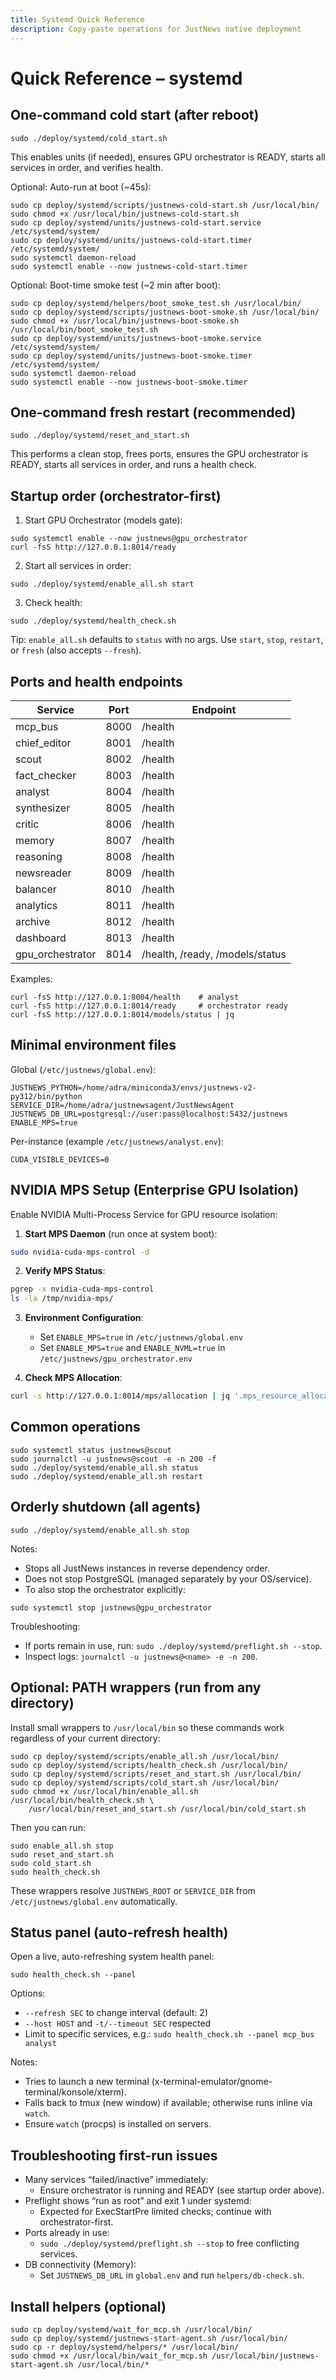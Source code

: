 ```yaml
---
title: Systemd Quick Reference
description: Copy-paste operations for JustNews native deployment
---
```


# Quick Reference – systemd

## One-command cold start (after reboot)

```
sudo ./deploy/systemd/cold_start.sh
```

This enables units (if needed), ensures GPU orchestrator is READY, starts all services in order, and verifies health.

Optional: Auto-run at boot (~45s):

```
sudo cp deploy/systemd/scripts/justnews-cold-start.sh /usr/local/bin/
sudo chmod +x /usr/local/bin/justnews-cold-start.sh
sudo cp deploy/systemd/units/justnews-cold-start.service /etc/systemd/system/
sudo cp deploy/systemd/units/justnews-cold-start.timer /etc/systemd/system/
sudo systemctl daemon-reload
sudo systemctl enable --now justnews-cold-start.timer
```

Optional: Boot-time smoke test (~2 min after boot):

```
sudo cp deploy/systemd/helpers/boot_smoke_test.sh /usr/local/bin/
sudo cp deploy/systemd/scripts/justnews-boot-smoke.sh /usr/local/bin/
sudo chmod +x /usr/local/bin/justnews-boot-smoke.sh /usr/local/bin/boot_smoke_test.sh
sudo cp deploy/systemd/units/justnews-boot-smoke.service /etc/systemd/system/
sudo cp deploy/systemd/units/justnews-boot-smoke.timer /etc/systemd/system/
sudo systemctl daemon-reload
sudo systemctl enable --now justnews-boot-smoke.timer
```

## One-command fresh restart (recommended)

```
sudo ./deploy/systemd/reset_and_start.sh
```

This performs a clean stop, frees ports, ensures the GPU orchestrator is READY, starts all services in order, and runs a health check.

## Startup order (orchestrator-first)

1) Start GPU Orchestrator (models gate):

```
sudo systemctl enable --now justnews@gpu_orchestrator
curl -fsS http://127.0.0.1:8014/ready
```

2) Start all services in order:

```
sudo ./deploy/systemd/enable_all.sh start
```

3) Check health:

```
sudo ./deploy/systemd/health_check.sh
```

Tip: `enable_all.sh` defaults to `status` with no args. Use `start`, `stop`, `restart`, or `fresh` (also accepts `--fresh`).

## Ports and health endpoints

| Service           | Port | Endpoint |
|-------------------|------|----------|
| mcp_bus           | 8000 | /health  |
| chief_editor      | 8001 | /health  |
| scout             | 8002 | /health  |
| fact_checker      | 8003 | /health  |
| analyst           | 8004 | /health  |
| synthesizer       | 8005 | /health  |
| critic            | 8006 | /health  |
| memory            | 8007 | /health  |
| reasoning         | 8008 | /health  |
| newsreader        | 8009 | /health  |
| balancer          | 8010 | /health  |
| analytics         | 8011 | /health  |
| archive           | 8012 | /health  |
| dashboard         | 8013 | /health  |
| gpu_orchestrator  | 8014 | /health, /ready, /models/status |

Examples:

```
curl -fsS http://127.0.0.1:8004/health    # analyst
curl -fsS http://127.0.0.1:8014/ready     # orchestrator ready
curl -fsS http://127.0.0.1:8014/models/status | jq
```

## Minimal environment files

Global (`/etc/justnews/global.env`):

```
JUSTNEWS_PYTHON=/home/adra/miniconda3/envs/justnews-v2-py312/bin/python
SERVICE_DIR=/home/adra/justnewsagent/JustNewsAgent
JUSTNEWS_DB_URL=postgresql://user:pass@localhost:5432/justnews
ENABLE_MPS=true
```

Per-instance (example `/etc/justnews/analyst.env`):

```
CUDA_VISIBLE_DEVICES=0
```

## NVIDIA MPS Setup (Enterprise GPU Isolation)

Enable NVIDIA Multi-Process Service for GPU resource isolation:

1. **Start MPS Daemon** (run once at system boot):
```bash
sudo nvidia-cuda-mps-control -d
```

2. **Verify MPS Status**:
```bash
pgrep -x nvidia-cuda-mps-control
ls -la /tmp/nvidia-mps/
```

3. **Environment Configuration**:
   - Set `ENABLE_MPS=true` in `/etc/justnews/global.env`
   - Set `ENABLE_MPS=true` and `ENABLE_NVML=true` in `/etc/justnews/gpu_orchestrator.env`

4. **Check MPS Allocation**:
```bash
curl -s http://127.0.0.1:8014/mps/allocation | jq '.mps_resource_allocation.system_summary'
```

## Common operations

```
sudo systemctl status justnews@scout
sudo journalctl -u justnews@scout -e -n 200 -f
sudo ./deploy/systemd/enable_all.sh status
sudo ./deploy/systemd/enable_all.sh restart
```

## Orderly shutdown (all agents)

```
sudo ./deploy/systemd/enable_all.sh stop
```

Notes:
- Stops all JustNews instances in reverse dependency order.
- Does not stop PostgreSQL (managed separately by your OS/service).
- To also stop the orchestrator explicitly:

```
sudo systemctl stop justnews@gpu_orchestrator
```

Troubleshooting:
- If ports remain in use, run: `sudo ./deploy/systemd/preflight.sh --stop`.
- Inspect logs: `journalctl -u justnews@<name> -e -n 200`.

## Optional: PATH wrappers (run from any directory)

Install small wrappers to `/usr/local/bin` so these commands work regardless of your current directory:

```
sudo cp deploy/systemd/scripts/enable_all.sh /usr/local/bin/
sudo cp deploy/systemd/scripts/health_check.sh /usr/local/bin/
sudo cp deploy/systemd/scripts/reset_and_start.sh /usr/local/bin/
sudo cp deploy/systemd/scripts/cold_start.sh /usr/local/bin/
sudo chmod +x /usr/local/bin/enable_all.sh /usr/local/bin/health_check.sh \
	/usr/local/bin/reset_and_start.sh /usr/local/bin/cold_start.sh
```

Then you can run:

```
sudo enable_all.sh stop
sudo reset_and_start.sh
sudo cold_start.sh
sudo health_check.sh
```

These wrappers resolve `JUSTNEWS_ROOT` or `SERVICE_DIR` from `/etc/justnews/global.env` automatically.

## Status panel (auto-refresh health)

Open a live, auto-refreshing system health panel:

```
sudo health_check.sh --panel
```

Options:
- `--refresh SEC` to change interval (default: 2)
- `--host HOST` and `-t/--timeout SEC` respected
- Limit to specific services, e.g.: `sudo health_check.sh --panel mcp_bus analyst`

Notes:
- Tries to launch a new terminal (x-terminal-emulator/gnome-terminal/konsole/xterm).
- Falls back to tmux (new window) if available; otherwise runs inline via `watch`.
- Ensure `watch` (procps) is installed on servers.

## Troubleshooting first-run issues

- Many services “failed/inactive” immediately:
	- Ensure orchestrator is running and READY (see startup order above).
- Preflight shows “run as root” and exit 1 under systemd:
	- Expected for ExecStartPre limited checks; continue with orchestrator-first.
- Ports already in use:
	- `sudo ./deploy/systemd/preflight.sh --stop` to free conflicting services.
- DB connectivity (Memory):
	- Set `JUSTNEWS_DB_URL` in `global.env` and run `helpers/db-check.sh`.

## Install helpers (optional)

```
sudo cp deploy/systemd/wait_for_mcp.sh /usr/local/bin/
sudo cp deploy/systemd/justnews-start-agent.sh /usr/local/bin/
sudo cp -r deploy/systemd/helpers/* /usr/local/bin/
sudo chmod +x /usr/local/bin/wait_for_mcp.sh /usr/local/bin/justnews-start-agent.sh /usr/local/bin/*
```

